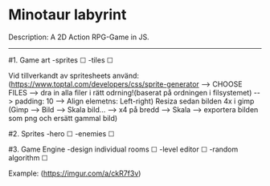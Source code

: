 # Minotaur labyrint
Description: A 2D Action RPG-Game in JS.
___________________________________________
#1. Game art
-sprites ☐
-tiles ☐

Vid tillverkandt av spritesheets använd: (https://www.toptal.com/developers/css/sprite-generator --> CHOOSE FILES --> dra in alla filer i rätt odrning!(baserat på ordningen i filsystemet) --> padding: 10 --> Align elemetns: Left-right)
Resiza sedan bilden 4x i gimp (Gimp --> Bild --> Skala bild... --> x4 på bredd --> Skala --> exportera bilden som png och ersätt gammal bild)

#2. Sprites
-hero ☐
-enemies ☐

#3. Game Engine
-design individual rooms ☐
-level editor ☐
-random algorithm ☐

Example: (https://imgur.com/a/ckR7f3v)